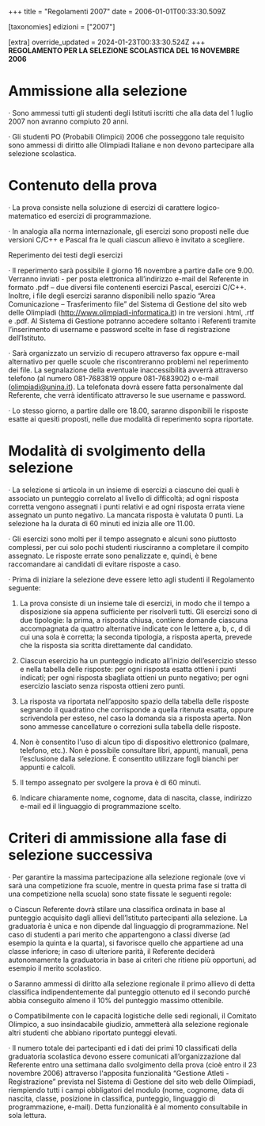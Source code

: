 +++
title = "Regolamenti 2007"
date = 2006-01-01T00:33:30.509Z

[taxonomies]
edizioni = ["2007"]

[extra]
override_updated = 2024-01-23T00:33:30.524Z
+++
**REGOLAMENTO PER LA SELEZIONE SCOLASTICA DEL 16 NOVEMBRE 2006**

# Ammissione alla selezione

· Sono ammessi tutti gli studenti degli Istituti iscritti che alla data del 1 luglio 2007 non avranno compiuto 20 anni.

· Gli studenti PO (Probabili Olimpici) 2006 che posseggono tale requisito sono ammessi di diritto alle Olimpiadi Italiane e non devono partecipare alla selezione scolastica.

# Contenuto della prova

· La prova consiste nella soluzione di esercizi di carattere logico-matematico ed esercizi di programmazione.

· In analogia alla norma internazionale, gli esercizi sono proposti nelle due versioni C/C++ e Pascal fra le quali ciascun allievo è invitato a scegliere.

Reperimento dei testi degli esercizi

· Il reperimento sarà possibile il giorno 16 novembre a partire dalle ore 9.00. Verranno inviati - per posta elettronica all’indirizzo e-mail del Referente in formato .pdf – due diversi file contenenti esercizi Pascal, esercizi C/C++. Inoltre, i file degli esercizi saranno disponibili nello spazio “Area Comunicazione – Trasferimento file” del Sistema di Gestione del sito web delle Olimpiadi (http://www.olimpiadi-informatica.it) in tre versioni .html, .rtf e .pdf. Al Sistema di Gestione potranno accedere soltanto i Referenti tramite l’inserimento di username e password scelte in fase di registrazione dell’Istituto.


· Sarà organizzato un servizio di recupero attraverso fax oppure e-mail
alternativo per quelle scuole che riscontreranno problemi nel reperimento dei
file. La segnalazione della eventuale inaccessibilità avverrà attraverso
telefono (al numero 081-7683819 oppure 081-7683902) o e-mail
([olimpiadi@unina.it](mailto:olimpiadi@unina.it)). La telefonata dovrà essere
fatta personalmente dal Referente, che verrà identificato attraverso le sue
username e password.

· Lo stesso giorno, a partire dalle ore 18.00, saranno disponibili le risposte esatte ai quesiti proposti, nelle due modalità di reperimento sopra riportate.

# Modalità di svolgimento della selezione

· La selezione si articola in un insieme di esercizi a ciascuno dei quali è associato un punteggio correlato al livello di difficoltà; ad ogni risposta corretta vengono assegnati i punti relativi e ad ogni risposta errata viene assegnato un punto negativo. La mancata risposta è valutata 0 punti. La selezione ha la durata di 60 minuti ed inizia alle ore 11.00.

· Gli esercizi sono molti per il tempo assegnato e alcuni sono piuttosto complessi, per cui solo pochi studenti riusciranno a completare il compito assegnato. Le risposte errate sono penalizzate e, quindi, è bene raccomandare ai candidati di evitare risposte a caso.

· Prima di iniziare la selezione deve essere letto agli studenti il Regolamento seguente:

1. La prova consiste di un insieme tale di esercizi, in modo che il tempo a disposizione sia appena sufficiente per risolverli tutti. Gli esercizi sono di due tipologie: la prima, a risposta chiusa, contiene domande ciascuna accompagnata da quattro alternative indicate con le lettere a, b, c, d di cui una sola è corretta; la seconda tipologia, a risposta aperta, prevede che la risposta sia scritta direttamente dal candidato.

2. Ciascun esercizio ha un punteggio indicato all’inizio dell’esercizio stesso e nella tabella delle risposte: per ogni risposta esatta ottieni i punti indicati; per ogni risposta sbagliata ottieni un punto negativo; per ogni esercizio lasciato senza risposta ottieni zero punti.

3. La risposta va riportata nell’apposito spazio della tabella delle risposte segnando il quadratino che corrisponde a quella ritenuta esatta, oppure scrivendola per esteso, nel caso la domanda sia a risposta aperta. Non sono ammesse cancellature o correzioni sulla tabella delle risposte.

4. Non è consentito l'uso di alcun tipo di dispositivo elettronico (palmare, telefono, etc.). Non è possibile consultare libri, appunti, manuali, pena l’esclusione dalla selezione. È consentito utilizzare fogli bianchi per appunti e calcoli.

5. Il tempo assegnato per svolgere la prova è di 60 minuti.

6. Indicare chiaramente nome, cognome, data di nascita, classe, indirizzo e-mail ed il linguaggio di programmazione scelto.

# Criteri di ammissione alla fase di selezione successiva

· Per garantire la massima partecipazione alla selezione regionale (ove vi sarà una competizione fra scuole, mentre in questa prima fase si tratta di una competizione nella scuola) sono state fissate le seguenti regole:

o Ciascun Referente dovrà stilare una classifica ordinata in base al punteggio acquisito dagli allievi dell’Istituto partecipanti alla selezione. La graduatoria è unica e non dipende dal linguaggio di programmazione. Nel caso di studenti a pari merito che appartengono a classi diverse (ad esempio la quinta e la quarta), si favorisce quello che appartiene ad una classe inferiore; in caso di ulteriore parità, il Referente deciderà autonomamente la graduatoria in base ai criteri che ritiene più opportuni, ad esempio il merito scolastico.

o Saranno ammessi di diritto alla selezione regionale il primo allievo di detta classifica indipendentemente dal punteggio ottenuto ed il secondo purché abbia conseguito almeno il 10% del punteggio massimo ottenibile.

o Compatibilmente con le capacità logistiche delle sedi regionali, il Comitato Olimpico, a suo insindacabile giudizio, ammetterà alla selezione regionale altri studenti che abbiano riportato punteggi elevati.

· Il numero totale dei partecipanti ed i dati dei primi 10 classificati della graduatoria scolastica devono essere comunicati all’organizzazione dal Referente entro una settimana dallo svolgimento della prova (cioè entro il 23 novembre 2006) attraverso l'apposita funzionalità “Gestione Atleti - Registrazione” prevista nel Sistema di Gestione del sito web delle Olimpiadi, riempiendo tutti i campi obbligatori del modulo (nome, cognome, data di nascita, classe, posizione in classifica, punteggio, linguaggio di programmazione, e-mail). Detta funzionalità è al momento consultabile in sola lettura.
